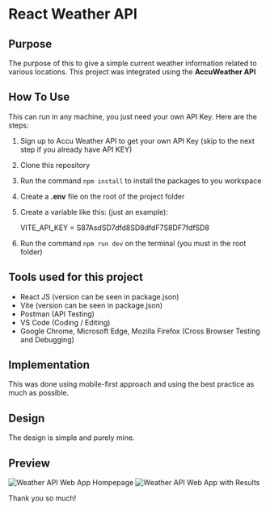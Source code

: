 # React Weather API

## Purpose

The purpose of this to give a simple current weather information related to various locations. This project was integrated using the **AccuWeather API**

## How To Use

This can run in any machine, you just need your own API Key.
Here are the steps:

1. Sign up to Accu Weather API to get your own API Key (skip to the next step if you already have API KEY)
2. Clone this repository
3. Run the command `npm install` to install the packages to you workspace
4. Create a **.env** file on the root of the project folder
5. Create a variable like this:
   (just an example):

   VITE_API_KEY = S87AsdSD7dfd8SD8dfdF7S8DF7fdfSD8

6. Run the command `npm run dev` on the terminal (you must in the root folder)

## Tools used for this project

- React JS (version can be seen in package.json)
- Vite (version can be seen in package.json)
- Postman (API Testing)
- VS Code (Coding / Editing)
- Google Chrome, Microsoft Edge, Mozilla Firefox (Cross Browser Testing and Debugging)

## Implementation

This was done using mobile-first approach and using the best practice as much as possible.

## Design

The design is simple and purely mine.

## Preview

![Weather API Web App Hompepage](https://github.com/lexChvz/react-weather-api/assets/87348142/3a144404-cc41-4d1e-a31b-89fa00fd4f91)
![Weather API Web App with Results](https://github.com/lexChvz/react-weather-api/assets/87348142/b00448a8-8d78-4a67-bc3d-6e436e66de8c)


Thank you so much!
